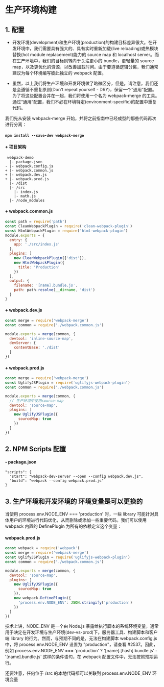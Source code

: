 # 生产环境构建

## 1. 配置

- 开发环境(development)和生产环境(production)的构建目标差异很大。在开发环境中，我们需要具有强大的、具有实时重新加载(live reloading)或热模块替换(hot module replacement)能力的 source map 和 localhost server。而在生产环境中，我们的目标则转向于关注更小的 bundle，更轻量的 source map，以及更优化的资源，以改善加载时间。由于要遵循逻辑分离，我们通常建议为每个环境编写彼此独立的 webpack 配置。

- 虽然，以上我们将生产环境和开发环境做了略微区分，但是，请注意，我们还是会遵循不重复原则(Don't repeat yourself - DRY)，保留一个“通用”配置。为了将这些配置合并在一起，我们将使用一个名为 webpack-merge 的工具。通过“通用”配置，我们不必在环境特定(environment-specific)的配置中重复代码。

我们先从安装 webpack-merge 开始，并将之前指南中已经成型的那些代码再次进行分离：

#### `npm install --save-dev webpack-merge`

#### + 项目架构

```
 webpack-demo
  |- package.json
- |- webpack.config.js
+ |- webpack.common.js
+ |- webpack.dev.js
+ |- webpack.prod.js
  |- /dist
  |- /src
    |- index.js
    |- math.js
  |- /node_modules
```

#### + webpack.common.js

```js
const path = require('path')
const CleanWebpackPlugin = require('clean-webpack-plugin')
const HtmlWebpackPlugin = require('html-webpack-plugin')
module.exports = {
  entry: {
    app: './src/index.js'
  },
  plugins: [
    new CleanWebpackPlugin(['dist']),
    new HtmlWebpackPlugin({
      title: 'Production'
    })
  ],
  output: {
    filename: '[name].bundle.js',
    path: path.resolve(__dirname, 'dist')
  }
}
```

#### + webpack.dev.js

```js
const merge = require('webpack-merge')
const common = require('./webpack.common.js')

module.exports = merge(common, {
  devtool: 'inline-source-map',
  devServer: {
    contentBase: './dist'
  }
})
```

#### + webpack.prod.js

```js
const merge = require('webpack-merge')
const UglifyJSPlugin = require('uglifyjs-webpack-plugin')
const common = require('./webpack.common.js')

module.exports = merge(common, {
  // 生产环境中使用source-map
  devtool: 'source-map',
  plugins: [
    new UglifyJSPlugin({
      sourceMap: true
    })
  ]
})
```

## 2. NPM Scripts 配置

#### - package.json

```
"scripts": {
  "start": "webpack-dev-server --open --config webpack.dev.js",
  "build": "webpack --config webpack.prod.js"
}
```

## 3. 生产环境和开发环境的 环境变量是可以更换的

当使用 process.env.NODE_ENV === 'production' 时，一些 library 可能针对具体用户的环境进行代码优化，从而删除或添加一些重要代码。我们可以使用 webpack 内置的 DefinePlugin 为所有的依赖定义这个变量：

#### webpack.prod.js

```js
const webpack = require('webpack')
const merge = require('webpack-merge')
const UglifyJSPlugin = require('uglifyjs-webpack-plugin')
const common = require('./webpack.common.js')

module.exports = merge(common, {
  devtool: 'source-map',
  plugins: [
    new UglifyJSPlugin({
      sourceMap: true
    }),
    new webpack.DefinePlugin({
      'process.env.NODE_ENV': JSON.stringify('production')
    })
  ]
})
```

<card-primary theme="#DCF2FD" font-size="16px" color="#618ca0">
技术上讲，NODE_ENV 是一个由 Node.js 暴露给执行脚本的系统环境变量。通常用于决定在开发环境与生产环境(dev-vs-prod)下，服务器工具、构建脚本和客户端 library 的行为。然而，与预期不同的是，无法在构建脚本 webpack.config.js 中，将 process.env.NODE_ENV 设置为 "production"，请查看 #2537。因此，例如 process.env.NODE_ENV === 'production' ? '[name].[hash].bundle.js' : '[name].bundle.js' 这样的条件语句，在 webpack 配置文件中，无法按照预期运行。
</card-primary>

还要注意，任何位于 /src 的本地代码都可以关联到 process.env.NODE_ENV 环境变量